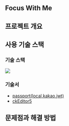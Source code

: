 ## Focus With Me

## 프로젝트 개요

## 사용 기술 스택

### 기술 스택

<img src="https://img.shields.io/badge/passport-0.5.0-34E27A?style=for-the-badge&logo=Passport&logoColor=white">

### 기술서

- [passport(local,kakao,jwt)](./doc/passport.md)
- [ckEditor5](./doc/ckeditor.md)

## 문제점과 해결 방법

